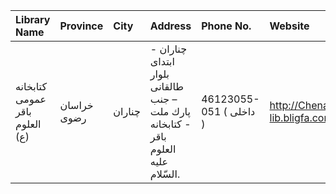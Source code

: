 | Library Name                   | Province    | City   | Address                                                                          | Phone No.               | Website                        |
|:-------------------------------|:------------|:-------|:---------------------------------------------------------------------------------|:------------------------|:-------------------------------|
| كتابخانه عمومی باقر العلوم (ع) | خراسان رضوی | چناران | چناران - ابتدای بلوار طالقانی – جنب پارك ملت - كتابخانه باقر العلوم علیه السّلام. | 46123055-051 ( داخلی  ) | http://Chenaran-lib.bligfa.com |